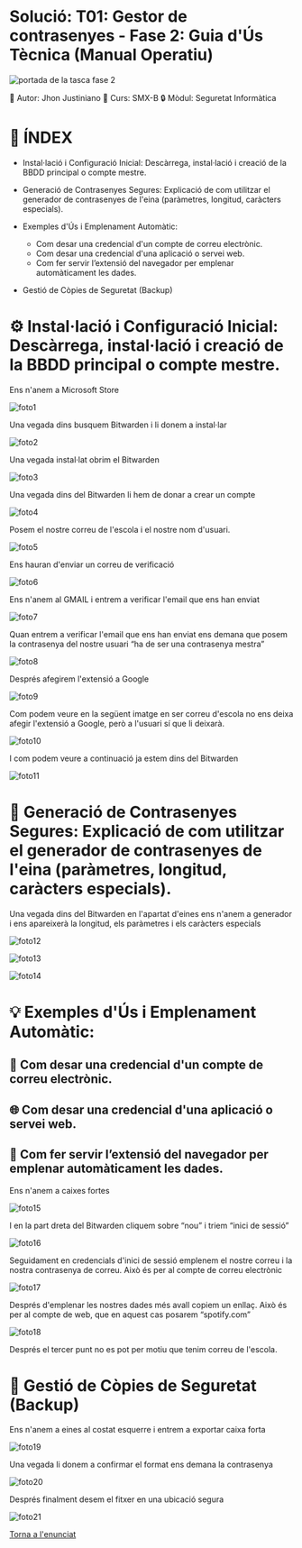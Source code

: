 # Solució: T01: Gestor de contrasenyes - Fase 2: Guia d'Ús Tècnica (Manual Operatiu)

![portada de la tasca fase 2](img/Portadatascafase2.png)

👤 Autor: Jhon Justiniano
🏫 Curs: SMX-B
🔒 Mòdul: Seguretat Informàtica

# 🧾 ÍNDEX 
- Instal·lació i Configuració Inicial: Descàrrega, instal·lació i creació de la BBDD principal o compte mestre.

- Generació de Contrasenyes Segures: Explicació de com utilitzar el generador de contrasenyes de l'eina (paràmetres, longitud, caràcters especials).

- Exemples d'Ús i Emplenament Automàtic:
  - Com desar una credencial d'un compte de correu electrònic.
  - Com desar una credencial d'una aplicació o servei web.
  - Com fer servir l’extensió del navegador per emplenar automàticament les dades.
- Gestió de Còpies de Seguretat (Backup)

# ⚙️ Instal·lació i Configuració Inicial: Descàrrega, instal·lació i creació de la BBDD principal o compte mestre.
Ens n'anem a Microsoft Store

![foto1](img/1.png)

Una vegada dins busquem Bitwarden i li donem a instal·lar

![foto2](img/2.png)

Una vegada instal·lat obrim el Bitwarden

![foto3](img/3.png)

Una vegada dins del Bitwarden li hem de donar a crear un compte

![foto4](img/4.png)

Posem el nostre correu de l'escola i el nostre nom d'usuari.

![foto5](img/5.png)

Ens hauran d'enviar un correu de verificació

![foto6](img/6.png)

Ens n'anem al GMAIL i entrem a verificar l'email que ens han enviat

![foto7](img/7.png)

Quan entrem a verificar l'email que ens han enviat ens demana que posem la contrasenya del nostre usuari “ha de ser una contrasenya mestra”

![foto8](img/8.png)

Després afegirem l'extensió a Google

![foto9](img/9.png)

Com podem veure en la següent imatge en ser correu d'escola no ens deixa afegir l'extensió a Google, però a l'usuari sí que li deixarà.

![foto10](img/10.png)

I com podem veure a continuació ja estem dins del Bitwarden

![foto11](img/11.png)

# 🔐  Generació de Contrasenyes Segures: Explicació de com utilitzar el generador de contrasenyes de l'eina (paràmetres, longitud, caràcters especials).
Una vegada dins del Bitwarden en l'apartat d'eines ens n'anem a generador i ens apareixerà la longitud, els paràmetres i els caràcters especials

![foto12](img/12.png)

![foto13](img/13.png)

![foto14](img/14.png)

# 💡 Exemples d'Ús i Emplenament Automàtic:
## 📧 Com desar una credencial d'un compte de correu electrònic.
## 🌐 Com desar una credencial d'una aplicació o servei web.
## 🧩 Com fer servir l’extensió del navegador per emplenar automàticament les dades.

Ens n'anem a caixes fortes

![foto15](img/15.png)

I en la part dreta del Bitwarden cliquem sobre “nou” i triem “inici de sessió”

![foto16](img/16.png)

Seguidament en credencials d'inici de sessió emplenem el nostre correu i la nostra contrasenya de correu. Això és per al compte de correu electrònic

![foto17](img/17.png)

Després d'emplenar les nostres dades més avall copiem un enllaç. Això és per al compte de web, que en aquest cas posarem “spotify.com” 

![foto18](img/18.png)

Després el tercer punt no es pot per motiu que tenim correu de l'escola.

# 💾 Gestió de Còpies de Seguretat (Backup)

Ens n'anem a eines al costat esquerre i entrem a exportar caixa forta

![foto19](img/19.png)

Una vegada li donem a confirmar el format ens demana la contrasenya

![foto20](img/20.png)

Després finalment desem el fitxer en una ubicació segura

![foto21](img/21.png)




[Torna a l'enunciat](README.md)
